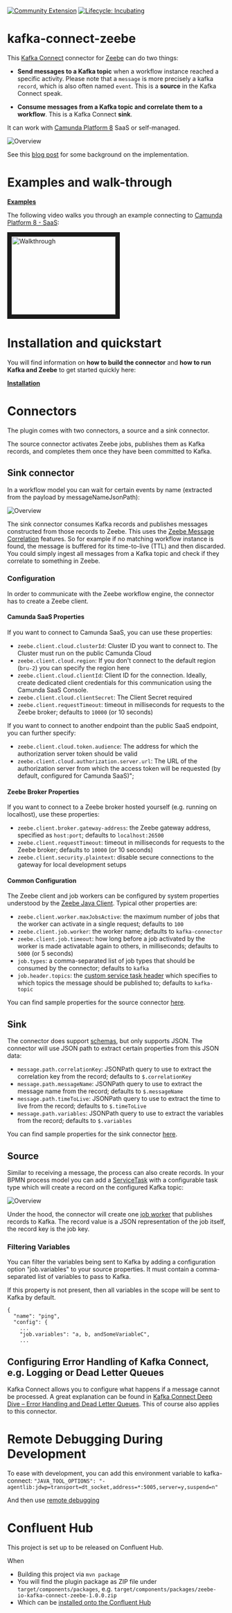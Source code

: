 [![Community Extension](https://img.shields.io/badge/Community%20Extension-An%20open%20source%20community%20maintained%20project-FF4700)](https://github.com/camunda-community-hub/community)
[![Lifecycle: Incubating](https://img.shields.io/badge/Lifecycle-Incubating-blue)](https://github.com/Camunda-Community-Hub/community/blob/main/extension-lifecycle.md#incubating-)

# kafka-connect-zeebe

This [Kafka Connect](https://docs.confluent.io/current/connect/index.html) connector for [Zeebe](https://zeebe.io) can do two things:

* **Send messages to a Kafka topic** when a workflow instance reached a specific activity. Please note that a `message` is more precisely a kafka `record`, which is also often named `event`. This is a **source** in the Kafka Connect speak.

* **Consume messages from a Kafka topic and correlate them to a workflow**. This is a Kafka Connect **sink**.

It can work with [Camunda Platform 8](https://camunda.com/platform/) SaaS or self-managed.

![Overview](doc/images/overview.png)

See this [blog post](https://zeebe.io/blog/2018/12/writing-an-apache-kafka-connector-for-zeebe/) for some background on the implementation.


# Examples and walk-through

**[Examples](examples)**

The following video walks you through an example connecting to [Camunda Platform 8 - SaaS](https://camunda.com/get-started/):

<a href="http://www.youtube.com/watch?feature=player_embedded&v=Sw-5uOuQPVI" target="_blank"><img src="http://img.youtube.com/vi/Sw-5uOuQPVI/0.jpg" alt="Walkthrough" width="240" height="180" border="10" /></a>


# Installation and quickstart

You will find information on **how to build the connector** and **how to run Kafka and Zeebe** to get started quickly here:

**[Installation](examples#setup)**


# Connectors

The plugin comes with two connectors, a source and a sink connector.

The source connector activates Zeebe jobs, publishes them as Kafka records, and completes them once they have been committed to Kafka.

## Sink connector

In a workflow model you can wait for certain events by name (extracted from the payload by messageNameJsonPath):

![Overview](doc/images/sink-example.png)

The sink connector consumes Kafka records and publishes messages constructed from those records to Zeebe.
This uses the [Zeebe Message Correlation](https://docs.camunda.io/docs/components/concepts/messages/) features.
So for example if no matching workflow instance is found, the message is buffered for its time-to-live (TTL) and then discarded.
You could simply ingest all messages from a Kafka topic and check if they correlate to something in Zeebe.

### Configuration

In order to communicate with the Zeebe workflow engine, the connector has to create a Zeebe client.

#### Camunda SaaS Properties

If you want to connect to Camunda SaaS, you can use these properties:

- `zeebe.client.cloud.clusterId`: Cluster ID you want to connect to. The Cluster must run on the public Camunda Cloud
- `zeebe.client.cloud.region`: If you don't connect to the default region (`bru-2`) you can specify the region here
- `zeebe.client.cloud.clientId`: Client ID for the connection. Ideally, create dedicated client credentials for this communication using the Camunda SaaS Console.
- `zeebe.client.cloud.clientSecret`: The Client Secret required
- `zeebe.client.requestTimeout`: timeout in milliseconds for requests to the Zeebe broker; defaults to `10000` (or 10 seconds)

If you want to connect to another endpoint than the public SaaS endpoint, you can further specify:
- `zeebe.client.cloud.token.audience`: The address for which the authorization server token should be valid
- `zeebe.client.cloud.authorization.server.url`: The URL of the authorization server from which the access token will be requested (by default, configured for Camunda SaaS)";

#### Zeebe Broker Properties

If you want to connect to a Zeebe broker hosted yourself (e.g. running on localhost), use these properties:

- `zeebe.client.broker.gateway-address`: the Zeebe gateway address, specified as `host:port`; defaults to `localhost:26500`
- `zeebe.client.requestTimeout`: timeout in milliseconds for requests to the Zeebe broker; defaults to `10000` (or 10 seconds)
- `zeebe.client.security.plaintext`: disable secure connections to the gateway for local development setups


#### Common Configuration

The Zeebe client and job workers can be configured by system properties understood by the [Zeebe Java Client](https://docs.camunda.io/docs/apis-clients/java-client/). Typical other properties are:

- `zeebe.client.worker.maxJobsActive`: the maximum number of jobs that the worker can activate in a single request; defaults to `100`
- `zeebe.client.job.worker`: the worker name; defaults to `kafka-connector`
- `zeebe.client.job.timeout`: how long before a job activated by the worker is made activatable again to others, in milliseconds; defaults to `5000` (or 5 seconds)
- `job.types`: a comma-separated list of job types that should be consumed by the connector; defaults to `kafka`
- `job.header.topics`: the [custom service task header](https://docs.camunda.io/docs/components/modeler/bpmn/service-tasks/#task-headers) which specifies to which topics the message should be published to; defaults to `kafka-topic`

You can find sample properties for the source connector [here](config/quickstart-zeebe-source.properties).

## Sink

The connector does support [schemas](https://docs.confluent.io/current/schema-registry/connect.html), but only supports JSON. The connector will use JSON path to extract certain properties from this JSON data:


- `message.path.correlationKey`: JSONPath query to use to extract the correlation key from the record; defaults to `$.correlationKey`
- `message.path.messageName`: JSONPath query to use to extract the message name from the record; defaults to `$.messageName`
- `message.path.timeToLive`: JSONPath query to use to extract the time to live from the record; defaults to `$.timeToLive`
- `message.path.variables`: JSONPath query to use to extract the variables from the record; defaults to `$.variables`

You can find sample properties for the sink connector [here](config/quickstart-zeebe-sink.properties).

## Source

Similar to receiving a message, the process can also create records. In your BPMN process model you can add a [ServiceTask](https://docs.zeebe.io/bpmn-workflows/service-tasks.html) with a configurable task type which will create a record on the configured Kafka topic:

![Overview](doc/images/source-example.png)

Under the hood, the connector will create one [job worker](https://docs.camunda.io/docs/product-manuals/concepts/job-workers) that publishes records to Kafka. The record value is a JSON representation of the job itself, the record key is the job key.

### Filtering Variables

You can filter the variables being sent to Kafka by adding a configuration option "job.variables" to your source properties. It must contain a comma-separated list of variables to pass to Kafka.

If this property is not present, then all variables in the scope will be sent to Kafka by default.

```properties
{
  "name": "ping",
  "config": {
    ...
    "job.variables": "a, b, andSomeVariableC",
    ...
```

## Configuring Error Handling of Kafka Connect, e.g. Logging or Dead Letter Queues

Kafka Connect allows you to configure what happens if a message cannot be processed. A great explanation can be found in [Kafka Connect Deep Dive – Error Handling and Dead Letter Queues](https://www.confluent.io/blog/kafka-connect-deep-dive-error-handling-dead-letter-queues). This of course also applies to this connector.

# Remote Debugging During Development

To ease with development, you can add this environment variable to kafka-connect:
`"JAVA_TOOL_OPTIONS": "-agentlib:jdwp=transport=dt_socket,address=*:5005,server=y,suspend=n"`

And then use [remote debugging](https://www.jetbrains.com/help/idea/tutorial-remote-debug.html)

# Confluent Hub

This project is set up to be released on Confluent Hub.

When
* Building this project via `mvn package`
* You will find the plugin package as ZIP file under `target/components/packages`, e.g. `target/components/packages/zeebe-io-kafka-connect-zeebe-1.0.0.zip`
* Which can be [installed onto the Confluent Hub](https://docs.confluent.io/current/connect/managing/install.html#connect-install-connectors)

